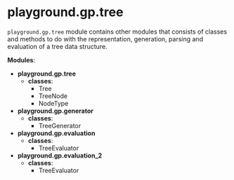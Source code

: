 # playground.gp.tree
`playground.gp.tree` module contains other modules that consists of classes and
methods to do with the representation, generation, parsing and evaluation of a
tree data structure.

**Modules**:
- **playground.gp.tree**
    - **classes**:
        - Tree
        - TreeNode
        - NodeType
- **playground.gp.generator**
    - **classes**:
        - TreeGenerator
- **playground.gp.evaluation**
    - **classes**:
        - TreeEvaluator
- **playground.gp.evaluation_2**
    - **classes**:
        - TreeEvaluator
